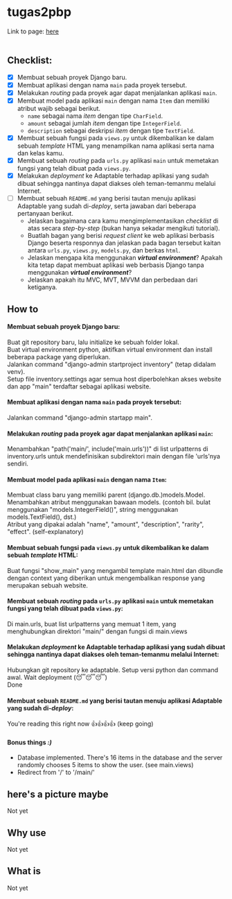 # tugas2pbp

Link to page: [here](https://hsr-inventory.adaptable.app/main/)
<br><br>

## Checklist:
- [x] Membuat sebuah proyek Django baru.
- [x] Membuat aplikasi dengan nama `main` pada proyek tersebut.
- [x] Melakukan *routing* pada proyek agar dapat menjalankan aplikasi `main`.
- [x] Membuat model pada aplikasi `main` dengan nama `Item` dan memiliki atribut wajib sebagai berikut.
    - `name` sebagai nama *item* dengan tipe `CharField`.
    - `amount` sebagai jumlah *item* dengan tipe `IntegerField`.
    - `description` sebagai deskripsi *item* dengan tipe `TextField`.
- [x] Membuat sebuah fungsi pada `views.py` untuk dikembalikan ke dalam sebuah *template* HTML yang menampilkan nama aplikasi serta nama dan kelas kamu.
- [x] Membuat sebuah *routing* pada `urls.py` aplikasi `main` untuk memetakan fungsi yang telah dibuat pada `views.py`.
- [x] Melakukan *deployment* ke Adaptable terhadap aplikasi yang sudah dibuat sehingga nantinya dapat diakses oleh teman-temanmu melalui Internet.
- [ ] Membuat sebuah `README.md` yang berisi tautan menuju aplikasi Adaptable yang sudah di-*deploy*, serta jawaban dari beberapa pertanyaan berikut.
    - Jelaskan bagaimana cara kamu mengimplementasikan *checklist* di atas secara *step-by-step* (bukan hanya sekadar mengikuti tutorial).
    - Buatlah bagan yang berisi *request client* ke web aplikasi berbasis Django beserta responnya dan jelaskan pada bagan tersebut kaitan antara `urls.py`, `views.py`, `models.py`, dan berkas `html`.
    - Jelaskan mengapa kita menggunakan ***virtual environment***? Apakah kita tetap dapat membuat aplikasi web berbasis Django tanpa menggunakan ***virtual environment***?
    - Jelaskan apakah itu MVC, MVT, MVVM dan perbedaan dari ketiganya.

## How to
#### Membuat sebuah proyek Django baru:
Buat git repository baru, lalu initialize ke sebuah folder lokal.<br>
Buat virtual environment python, aktifkan virtual environment dan install beberapa package yang diperlukan.<br>
Jalankan command "django-admin startproject inventory" (tetap didalam venv).<br>
Setup file inventory.settings agar semua host diperbolehkan akses website dan app "main" terdaftar sebagai aplikasi website.

#### Membuat aplikasi dengan nama `main` pada proyek tersebut:
Jalankan command "django-admin startapp main".<br>

#### Melakukan *routing* pada proyek agar dapat menjalankan aplikasi `main`:
Menambahkan "path('main/', include('main.urls'))" di list urlpatterns di inventory.urls untuk mendefinisikan subdirektori main dengan file 'urls'nya sendiri.

#### Membuat model pada aplikasi `main` dengan nama `Item`:
Membuat class baru yang memiliki parent (django.db.)models.Model.
Menambahkan atribut menggunakan bawaan models. (contoh bil. bulat menggunakan "models.IntegerField()", string menggunakan models.TextField(), dst.)<br>
Atribut yang dipakai adalah "name", "amount", "description", "rarity", "effect". (self-explanatory)

#### Membuat sebuah fungsi pada `views.py` untuk dikembalikan ke dalam sebuah *template* HTML:
Buat fungsi "show_main" yang mengambil template main.html dan dibundle dengan context yang diberikan untuk mengembalikan response yang merupakan sebuah website.

#### Membuat sebuah *routing* pada `urls.py` aplikasi `main` untuk memetakan fungsi yang telah dibuat pada `views.py`:
Di main.urls, buat list urlpatterns yang memuat 1 item, yang menghubungkan direktori "main/" dengan fungsi di main.views

#### Melakukan *deployment* ke Adaptable terhadap aplikasi yang sudah dibuat sehingga nantinya dapat diakses oleh teman-temanmu melalui Internet:
Hubungkan git repository ke adaptable.
Setup versi python dan command awal.
Wait deployment (😴😴😴)<br>
Done


#### Membuat sebuah `README.md` yang berisi tautan menuju aplikasi Adaptable yang sudah di-*deploy*:
You're reading this right now 👍👍👍👍 (keep going)

#### Bonus things *:)*
- Database implemented.
There's 16 items in the database and the server randomly chooses 5 items to show the user. (see main.views) <br>
- Redirect from '/' to '/main/'
##

## here's a picture maybe
Not yet

## Why use
Not yet

## What is
Not yet